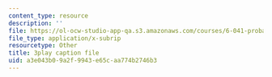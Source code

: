 ```yaml
---
content_type: resource
description: ''
file: https://ol-ocw-studio-app-qa.s3.amazonaws.com/courses/6-041-probabilistic-systems-analysis-and-applied-probability-fall-2010/a3e043b09a2f9943e65caa774b2746b3_19Ql_Q3l0GA.srt
file_type: application/x-subrip
resourcetype: Other
title: 3play caption file
uid: a3e043b0-9a2f-9943-e65c-aa774b2746b3
---
```

